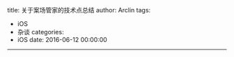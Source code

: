 title: 关于案场管家的技术点总结
author: Arclin
tags:
  - iOS
  - 杂谈
categories:
  - iOS
date: 2016-06-12 00:00:00
---
